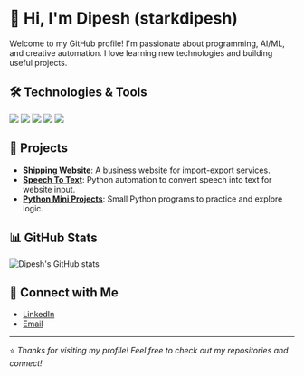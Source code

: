 # 👋 Hi, I'm Dipesh (starkdipesh)

Welcome to my GitHub profile! I'm passionate about programming, AI/ML, and creative automation. I love learning new technologies and building useful projects.

## 🛠️ Technologies & Tools

<p>
  <img src="https://img.shields.io/badge/Python-3776AB?style=for-the-badge&logo=python&logoColor=white" />
  <img src="https://img.shields.io/badge/CSS3-1572B6?style=for-the-badge&logo=css3&logoColor=white" />
  <img src="https://img.shields.io/badge/Git-F05032?style=for-the-badge&logo=git&logoColor=white" />
  <img src="https://img.shields.io/badge/GitHub-181717?style=for-the-badge&logo=github&logoColor=white" />
  <img src="https://img.shields.io/badge/VS%20Code-007ACC?style=for-the-badge&logo=visual-studio-code&logoColor=white" />
</p>

## 🚀 Projects

- [**Shipping Website**](https://github.com/starkdipesh/shippingWebsite): A business website for import-export services.
- [**Speech To Text**](https://github.com/starkdipesh/Speech_To_Text): Python automation to convert speech into text for website input.
- [**Python Mini Projects**](https://github.com/starkdipesh/pythonMiniProjects): Small Python programs to practice and explore logic.

## 📊 GitHub Stats

![Dipesh's GitHub stats](https://github-readme-stats.vercel.app/api?username=starkdipesh&show_icons=true&theme=tokyonight)

## 🔗 Connect with Me

- [LinkedIn](https://www.linkedin.com/in/dipesh-patel-10aa4b2a6?utm_source=share&utm_campaign=share_via&utm_content=profile&utm_medium=android_app)
- [Email](mailto:dp7440646225@gmail.com)

---

⭐️ *Thanks for visiting my profile! Feel free to check out my repositories and connect!*
